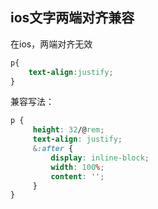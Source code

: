## ios文字两端对齐兼容
在ios，两端对齐无效
```css
p{
    text-align:justify;
}
```
兼容写法：
```css
p {                 
     height: 32/@rem;                   
     text-align: justify;
     &:after {
         display: inline-block;
         width: 100%;
         content: '';
     }
}
```